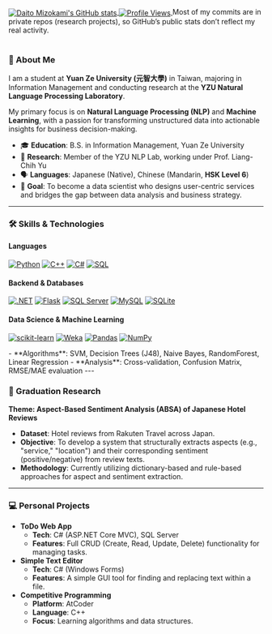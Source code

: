 <a href="https://github.com/DaitoMizokami">
  <img 
    align="center" 
    src="https://github-readme-stats.vercel.app/api?username=DaitoMizokami&count_private=true&show_icons=true&theme=dark&bg_color=00000000" 
    alt="Daito Mizokami's GitHub stats"
  />
</a>

<a href="https://github.com/DaitoMizokami">
  <img 
    align="center"
    src="https://komarev.com/ghpvc/?username=DaitoMizokami&color=brightgreen" 
    alt="Profile Views"
  />
</a>
Most of my commits are in private repos (research projects), so GitHub’s public stats don’t reflect my real activity.
<br>
<br>

### 👋 About Me

I am a student at **Yuan Ze University (元智大學)** in Taiwan, majoring in Information Management and conducting research at the **YZU Natural Language Processing Laboratory**.

My primary focus is on **Natural Language Processing (NLP)** and **Machine Learning**, with a passion for transforming unstructured data into actionable insights for business decision-making.

- 🎓 **Education**: B.S. in Information Management, Yuan Ze University
- 🔬 **Research**: Member of the YZU NLP Lab, working under Prof. Liang-Chih Yu
- 🗣️ **Languages**: Japanese (Native), Chinese (Mandarin, **HSK Level 6**)
- 🌱 **Goal**: To become a data scientist who designs user-centric services and bridges the gap between data analysis and business strategy.

---
### 🛠️ Skills & Technologies

#### Languages
<p>
  <a href="#"><img alt="Python" src="https://img.shields.io/badge/Python-3776AB?style=for-the-badge&logo=python&logoColor=white&cache_bust=1"></a>
  <a href="#"><img alt="C++" src="https://img.shields.io/badge/C%2B%2B-00599C?style=for-the-badge&logo=c%2B%2B&logoColor=white&cache_bust=1"></a>
  <a href="#"><img alt="C#" src="https://img.shields.io/badge/C%23-239120?style=for-the-badge&logo=csharp&logoColor=white&cache_bust=1"></a>
  <a href="#"><img alt="SQL" src="https://img.shields.io/badge/SQL-4479A1?style=for-the-badge&logo=mysql&logoColor=white&cache_bust=1"></a>
</p>

#### Backend & Databases
<p>
  <a href="#"><img alt=".NET" src="https://img.shields.io/badge/.NET-512BD4?style=for-the-badge&logo=dot-net&logoColor=white&cache_bust=1"></a>
  <a href="#"><img alt="Flask" src="https://img.shields.io/badge/Flask-000000?style=for-the-badge&logo=flask&logoColor=white&cache_bust=1"></a>
  <a href="#"><img alt="SQL Server" src="https://img.shields.io/badge/SQL_Server-CC2927?style=for-the-badge&logo=microsoftsqlserver&logoColor=white&cache_bust=1"></a>
  <a href="#"><img alt="MySQL" src="https://img.shields.io/badge/MySQL-4479A1?style=for-the-badge&logo=mysql&logoColor=white&cache_bust=1"></a>
  <a href="#"><img alt="SQLite" src="https://img.shields.io/badge/SQLite-003B57?style=for-the-badge&logo=sqlite&logoColor=white&cache_bust=1"></a>
</p>

#### Data Science & Machine Learning
<p>
  <a href="#"><img alt="scikit-learn" src="https://img.shields.io/badge/scikit--learn-F7931A?style=for-the-badge&logo=scikitlearn&logoColor=white&cache_bust=1"></a>
  <a href="#"><img alt="Weka" src="https://img.shields.io/badge/Weka-363696?style=for-the-badge&logo=weka&logoColor=white&cache_bust=1"></a>
  <a href="#"><img alt="Pandas" src="https://img.shields.io/badge/Pandas-150458?style=for-the-badge&logo=pandas&logoColor=white&cache_bust=1"></a>
  <a href="#"><img alt="NumPy" src="https://img.shields.io/badge/NumPy-013243?style=for-the-badge&logo=numpy&logoColor=white&cache_bust=1"></a>
</p>
- **Algorithms**: SVM, Decision Trees (J48), Naive Bayes, RandomForest, Linear Regression
- **Analysis**: Cross-validation, Confusion Matrix, RMSE/MAE evaluation
---

### 🔬 Graduation Research

**Theme: Aspect-Based Sentiment Analysis (ABSA) of Japanese Hotel Reviews**
- **Dataset**: Hotel reviews from Rakuten Travel across Japan.
- **Objective**: To develop a system that structurally extracts aspects (e.g., "service," "location") and their corresponding sentiment (positive/negative) from review texts.
- **Methodology**: Currently utilizing dictionary-based and rule-based approaches for aspect and sentiment extraction.

---

### 💻 Personal Projects

- **ToDo Web App**
  - **Tech**: C# (ASP.NET Core MVC), SQL Server
  - **Features**: Full CRUD (Create, Read, Update, Delete) functionality for managing tasks.
- **Simple Text Editor**
  - **Tech**: C# (Windows Forms)
  - **Features**: A simple GUI tool for finding and replacing text within a file.
- **Competitive Programming**
  - **Platform**: AtCoder
  - **Language**: C++
  - **Focus**: Learning algorithms and data structures.

<!--
**DaitoMizokami/DaitoMizokami** is a ✨ _special_ ✨ repository because its `README.md` (this file) appears on your GitHub profile.

Here are some ideas to get you started:

- 🔭 I’m currently working on ...
- 🌱 I’m currently learning ...
- 👯 I’m looking to collaborate on ...
- 🤔 I’m looking for help with ...
- 💬 Ask me about ...
- 📫 How to reach me: ...
- 😄 Pronouns: ...
- ⚡ Fun fact: ...
-->
